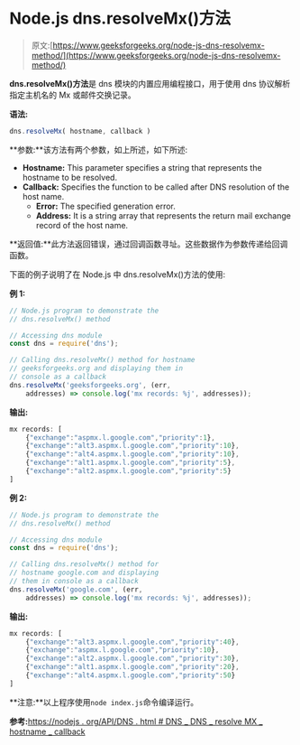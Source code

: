 # Node.js dns.resolveMx()方法

> 原文:[https://www.geeksforgeeks.org/node-js-dns-resolvemx-method/](https://www.geeksforgeeks.org/node-js-dns-resolvemx-method/)

**dns.resolveMx()方法**是 dns 模块的内置应用编程接口，用于使用 dns 协议解析指定主机名的 Mx 或邮件交换记录。

**语法:**

```js
dns.resolveMx( hostname, callback )
```

**参数:**该方法有两个参数，如上所述，如下所述:

*   **Hostname:** This parameter specifies a string that represents the hostname to be resolved.
*   **Callback:** Specifies the function to be called after DNS resolution of the host name.
    *   **Error:** The specified generation error.
    *   **Address:** It is a string array that represents the return mail exchange record of the host name.

**返回值:**此方法返回错误，通过回调函数寻址。这些数据作为参数传递给回调函数。

下面的例子说明了在 Node.js 中 dns.resolveMx()方法的使用:

**例 1:**

```js
// Node.js program to demonstrate the   
// dns.resolveMx() method

// Accessing dns module
const dns = require('dns');

// Calling dns.resolveMx() method for hostname
// geeksforgeeks.org and displaying them in
// console as a callback
dns.resolveMx('geeksforgeeks.org', (err, 
    addresses) => console.log('mx records: %j', addresses));
```

**输出:**

```js
mx records: [
    {"exchange":"aspmx.l.google.com","priority":1},
    {"exchange":"alt3.aspmx.l.google.com","priority":10},
    {"exchange":"alt4.aspmx.l.google.com","priority":10},
    {"exchange":"alt1.aspmx.l.google.com","priority":5},
    {"exchange":"alt2.aspmx.l.google.com","priority":5}
]

```

**例 2:**

```js
// Node.js program to demonstrate the   
// dns.resolveMx() method

// Accessing dns module
const dns = require('dns');

// Calling dns.resolveMx() method for
// hostname google.com and displaying
// them in console as a callback
dns.resolveMx('google.com', (err, 
    addresses) => console.log('mx records: %j', addresses));
```

**输出:**

```js
mx records: [
    {"exchange":"alt3.aspmx.l.google.com","priority":40},
    {"exchange":"aspmx.l.google.com","priority":10},
    {"exchange":"alt2.aspmx.l.google.com","priority":30},
    {"exchange":"alt1.aspmx.l.google.com","priority":20},
    {"exchange":"alt4.aspmx.l.google.com","priority":50}
]

```

**注意:**以上程序使用`node index.js`命令编译运行。

**参考:**[https://nodejs . org/API/DNS . html # DNS _ DNS _ resolve MX _ hostname _ callback](https://nodejs.org/api/dns.html#dns_dns_resolvemx_hostname_callback)